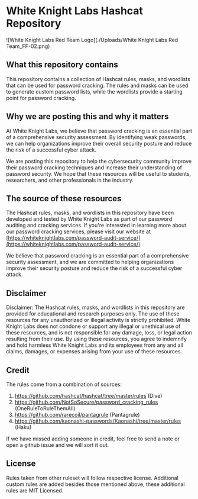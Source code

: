 # White Knight Labs Hashcat Repository

![White Knight Labs Red Team Logo](./Uploads/White Knight Labs Red Team_FF-02.png)


## What this repository contains

This repository contains a collection of Hashcat rules, masks, and wordlists that can be used for password cracking. The rules and masks can be used to generate custom password lists, while the wordlists provide a starting point for password cracking.

## Why we are posting this and why it matters

At White Knight Labs, we believe that password cracking is an essential part of a comprehensive security assessment. By identifying weak passwords, we can help organizations improve their overall security posture and reduce the risk of a successful cyber attack.

We are posting this repository to help the cybersecurity community improve their password cracking techniques and increase their understanding of password security. We hope that these resources will be useful to students, researchers, and other professionals in the industry.

## The source of these resources

The Hashcat rules, masks, and wordlists in this repository have been developed and tested by White Knight Labs as part of our password auditing and cracking services. If you're interested in learning more about our password cracking services, please visit our website at [https://whiteknightlabs.com/password-audit-service/](https://whiteknightlabs.com/password-audit-service/).

We believe that password cracking is an essential part of a comprehensive security assessment, and we are committed to helping organizations improve their security posture and reduce the risk of a successful cyber attack.

## Disclaimer

Disclaimer: The Hashcat rules, masks, and wordlists in this repository are provided for educational and research purposes only. The use of these resources for any unauthorized or illegal activity is strictly prohibited. White Knight Labs does not condone or support any illegal or unethical use of these resources, and is not responsible for any damage, loss, or legal action resulting from their use. By using these resources, you agree to indemnify and hold harmless White Knight Labs and its employees from any and all claims, damages, or expenses arising from your use of these resources.

## Credit
The rules come from a combination of sources:

1. https://github.com/hashcat/hashcat/tree/master/rules (Dive)
2. https://github.com/NotSoSecure/password_cracking_rules (OneRuleToRuleThemAll)
3. https://github.com/rarecoil/pantagrule (Pantagrule)
4. https://github.com/kaonashi-passwords/Kaonashi/tree/master/rules (Haku)

If we have missed adding someone in credit, feel free to send a note or open a github issue and we will sort it out.

## License
Rules taken from other ruleset will follow respective license.
Additional custom rules are added besides those mentioned above, these additional rules are MIT Licensed.
